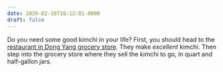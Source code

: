 ```yaml
---
date: 2020-02-16T10:12:01-0600
draft: false
---
```


Do you need some good kimchi in your life? First, you should head to the [restaurant in Dong Yang grocery store](https://www.yelp.com/biz/dong-yang-oriental-food-minneapolis?osq=Dong+Yang). They make _excellent_ kimchi. Then step into the grocery store where they sell the kimchi to go, in quart and half-gallon jars.

